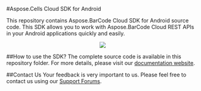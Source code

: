 #Aspose.Cells Cloud SDK for Android

This repository contains Aspose.BarCode Cloud SDK for Android source code. This SDK allows you to work with Aspose.BarCode Cloud REST APIs in your Android applications quickly and easily. 

<p align="center">
  <a title="Download complete Aspose.Cells for Cloud source code" href="https://github.com/asposecells/Aspose_cells_Cloud/archive/master.zip">
	<img src="https://raw.github.com/AsposeExamples/java-examples-dashboard/master/images/downloadZip-Button-Large.png" />
  </a>
</p>

##How to use the SDK?
The complete source code is available in this repository folder. For more details, please visit our [documentation website](http://www.aspose.com/docs/display/cellscloud/Available+SDKs).

##Contact Us
Your feedback is very important to us. Please feel free to contact us using our [Support Forums](https://www.aspose.com/community/forums/).
